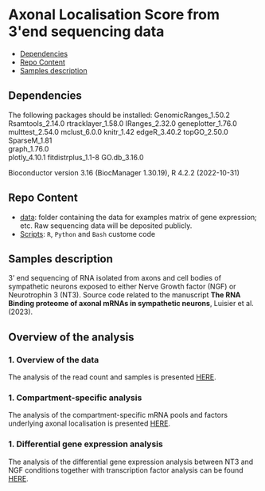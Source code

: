 # Axonal Localisation Score from 3'end sequencing data


-   [Dependencies](#Dependencies)
-   [Repo Content](#Repo-Content)
-   [Samples description](#Samples_description)

## Dependencies
The following packages should be installed:
GenomicRanges_1.50.2
Rsamtools_2.14.0
rtracklayer_1.58.0
IRanges_2.32.0
geneplotter_1.76.0
multtest_2.54.0
mclust_6.0.0
knitr_1.42
edgeR_3.40.2
topGO_2.50.0         
SparseM_1.81         
graph_1.76.0         
plotly_4.10.1
fitdistrplus_1.1-8
GO.db_3.16.0 

Bioconductor version 3.16 (BiocManager 1.30.19), R 4.2.2 (2022-10-31)


## Repo Content
* [data](./data): folder containing the data for examples matrix of gene expression; etc. Raw sequencing data will be deposited publicly.
* [Scripts](./scripts): `R`, `Python` and `Bash` custome code

## Samples description
3’ end sequencing of RNA isolated from axons and cell bodies of sympathetic neurons exposed to either Nerve Growth factor (NGF) or Neurotrophin 3 (NT3). 
Source code related to the manuscript **The RNA Binding proteome of axonal mRNAs in sympathetic neurons**, Luisier et al. (2023).

## Overview of the analysis

### 1. Overview of the data
The analysis of the read count and samples is presented [HERE](https://htmlpreview.github.io/?https://github.com/RLuisier/AxonLoc/blob/main/1_overview_data.html).

### 1. Compartment-specific analysis
The analysis of the compartment-specific mRNA pools and factors underlying axonal localisation is presented [HERE](https://htmlpreview.github.io/?https://github.com/RLuisier/AxonLoc/blob/main/Analysis_compartment.html).

### 1. Differential gene expression analysis
The analysis of the differential gene expression analysis between NT3 and NGF conditions together with transcription factor analysis can be found [HERE](https://htmlpreview.github.io/?https://github.com/RLuisier/AxonLoc/blob/main/DGE_cell_body.html).











